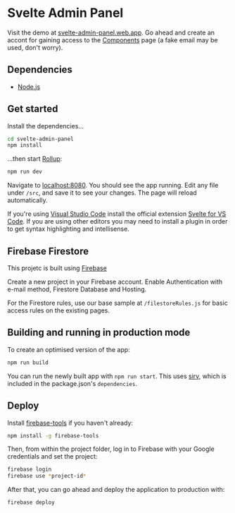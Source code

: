 # Svelte Admin Panel

Visit the demo at [svelte-admin-panel.web.app](https://svelte-admin-panel.web.app/).
Go ahead and create an accont for gaining access to the [Components](https://svelte-admin-panel.web.app/components) page (a fake email may be used, don't worry).

## Dependencies

- [Node.js](https://nodejs.org)

## Get started

Install the dependencies...

```bash
cd svelte-admin-panel
npm install
```

...then start [Rollup](https://rollupjs.org):

```bash
npm run dev
```

Navigate to [localhost:8080](http://localhost:8080). You should see the app running. Edit any file under `/src`, and save it to see your changes. The page will reload automatically.

If you're using [Visual Studio Code](https://code.visualstudio.com/) install the official extension [Svelte for VS Code](https://marketplace.visualstudio.com/items?itemName=svelte.svelte-vscode). If you are using other editors you may need to install a plugin in order to get syntax highlighting and intellisense.

## Firebase Firestore

This projetc is built using [Firebase](https://console.firebase.google.com)

Create a new project in your Firebase account. Enable Authentication with e-mail method, Firestore Database and Hosting.

For the Firestore rules, use our base sample at `/filestoreRules.js` for basic access rules on the existing pages.

## Building and running in production mode

To create an optimised version of the app:

```bash
npm run build
```

You can run the newly built app with `npm run start`. This uses [sirv](https://github.com/lukeed/sirv), which is included in the package.json's `dependencies`.

## Deploy

Install [firebase-tools](https://firebase.google.com/docs/cli?hl=en) if you haven't already:

```bash
npm install -g firebase-tools
```

Then, from within the project folder, log in to Firebase with your Google credentials and set the project:

```bash
firebase login
firebase use *project-id*
```

After that, you can go ahead and deploy the application to production with:

```bash
firebase deploy

```
